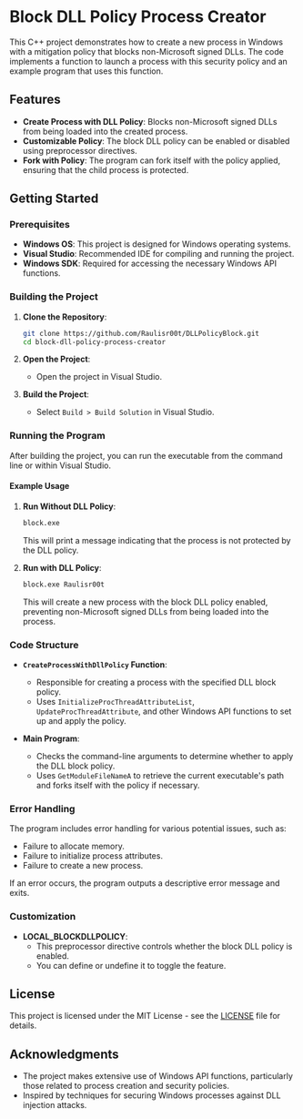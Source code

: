 # Block DLL Policy Process Creator

This C++ project demonstrates how to create a new process in Windows with a mitigation policy that blocks non-Microsoft signed DLLs. The code implements a function to launch a process with this security policy and an example program that uses this function.

## Features

- **Create Process with DLL Policy**: Blocks non-Microsoft signed DLLs from being loaded into the created process.
- **Customizable Policy**: The block DLL policy can be enabled or disabled using preprocessor directives.
- **Fork with Policy**: The program can fork itself with the policy applied, ensuring that the child process is protected.

## Getting Started

### Prerequisites

- **Windows OS**: This project is designed for Windows operating systems.
- **Visual Studio**: Recommended IDE for compiling and running the project.
- **Windows SDK**: Required for accessing the necessary Windows API functions.

### Building the Project

1. **Clone the Repository**:
    ```bash
    git clone https://github.com/Raulisr00t/DLLPolicyBlock.git
    cd block-dll-policy-process-creator
    ```

2. **Open the Project**:
    - Open the project in Visual Studio.

3. **Build the Project**:
    - Select `Build > Build Solution` in Visual Studio.

### Running the Program

After building the project, you can run the executable from the command line or within Visual Studio.

#### Example Usage

1. **Run Without DLL Policy**:
    ```bash
    block.exe
    ```

    This will print a message indicating that the process is not protected by the DLL policy.

2. **Run with DLL Policy**:
    ```bash
    block.exe Raulisr00t
    ```

    This will create a new process with the block DLL policy enabled, preventing non-Microsoft signed DLLs from being loaded into the process.

### Code Structure

- **`CreateProcessWithDllPolicy` Function**:
    - Responsible for creating a process with the specified DLL block policy.
    - Uses `InitializeProcThreadAttributeList`, `UpdateProcThreadAttribute`, and other Windows API functions to set up and apply the policy.

- **Main Program**:
    - Checks the command-line arguments to determine whether to apply the DLL block policy.
    - Uses `GetModuleFileNameA` to retrieve the current executable's path and forks itself with the policy if necessary.

### Error Handling

The program includes error handling for various potential issues, such as:
- Failure to allocate memory.
- Failure to initialize process attributes.
- Failure to create a new process.

If an error occurs, the program outputs a descriptive error message and exits.

### Customization

- **LOCAL_BLOCKDLLPOLICY**: 
    - This preprocessor directive controls whether the block DLL policy is enabled. 
    - You can define or undefine it to toggle the feature.

## License

This project is licensed under the MIT License - see the [LICENSE](LICENSE) file for details.

## Acknowledgments

- The project makes extensive use of Windows API functions, particularly those related to process creation and security policies.
- Inspired by techniques for securing Windows processes against DLL injection attacks.

